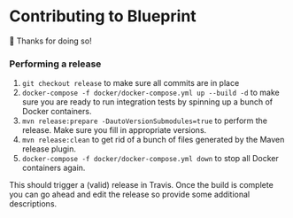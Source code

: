 # Contributing to Blueprint

:tada: Thanks for doing so!

### Performing a release

1. `git checkout release` to make sure all commits are in place
1. `docker-compose -f docker/docker-compose.yml up --build -d` to make sure you are ready to run integration tests by spinning up a bunch of Docker containers.
1. `mvn release:prepare -DautoVersionSubmodules=true` to perform the release. Make sure you fill in appropriate versions.
1. `mvn release:clean` to get rid of a bunch of files generated by the Maven release plugin.
1. `docker-compose -f docker/docker-compose.yml down` to stop all Docker containers again.

This should trigger a (valid) release in Travis. Once the build is complete you can go ahead and edit the release so provide some additional descriptions.
